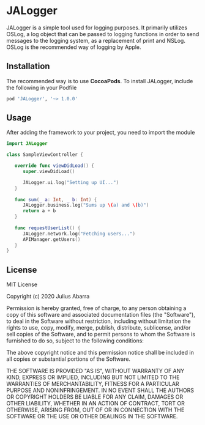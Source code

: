 # JALogger
JALogger is a simple tool used for logging purposes. It primarily utilizes OSLog, a log object that can be passed to logging functions in order to send messages to the logging system, as a replacement of print and NSLog. OSLog is the recommended way of logging by Apple.

## Installation
The recommended way is to use **CocoaPods**. To install JALogger, include the following in your Podfile

```ruby
pod 'JALogger', '~> 1.0.0'
```

## Usage

After adding the framework to your project, you need to import the module
```swift
import JALogger

class SampleViewController {

   override func viewDidLoad() {
      super.viewDidLoad()

      JALogger.ui.log("Setting up UI...")
   }
   
   func sum(_ a: Int, _ b: Int) {
      JALogger.business.log("Sums up \(a) and \(b)")
      return a + b
   }
   
   func requestUserList() {
      JALogger.network.log("Fetching users...")
      APIManager.getUsers()
   }
}
```

## License

MIT License

Copyright (c) 2020 Julius Abarra

Permission is hereby granted, free of charge, to any person obtaining a copy of this software and associated documentation files (the "Software"), to deal in the Software without restriction, including without limitation the rights to use, copy, modify, merge, publish, distribute, sublicense, and/or sell copies of the Software, and to permit persons to whom the Software is furnished to do so, subject to the following conditions:

The above copyright notice and this permission notice shall be included in all copies or substantial portions of the Software.

THE SOFTWARE IS PROVIDED "AS IS", WITHOUT WARRANTY OF ANY KIND, EXPRESS OR IMPLIED, INCLUDING BUT NOT LIMITED TO THE WARRANTIES OF MERCHANTABILITY, FITNESS FOR A PARTICULAR PURPOSE AND NONINFRINGEMENT. IN NO EVENT SHALL THE AUTHORS OR COPYRIGHT HOLDERS BE LIABLE FOR ANY CLAIM, DAMAGES OR OTHER LIABILITY, WHETHER IN AN ACTION OF CONTRACT, TORT OR OTHERWISE, ARISING FROM, OUT OF OR IN CONNECTION WITH THE SOFTWARE OR THE USE OR OTHER DEALINGS IN THE SOFTWARE.

